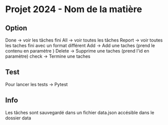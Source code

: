 # Projet 2024 - Nom de la matière


## Option 
Done    -> voir les tâches fini
All     -> voir toutes les tâches
Report  -> voir toutes les taches fini avec un format différent
Add     -> Add une taches (prend le contenu en paramètre )
Delete  -> Supprime une taches (prend l'id en paramètre)
check   -> Termine une taches

## Test
Pour lancer les tests -> Pytest

## Info
Les tâches sont sauvegardé dans un fichier data.json accésible dans le dossier data 